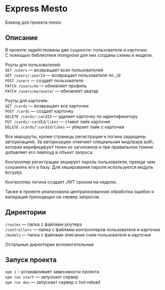 # Express Mesto
Бэкенд для проекта mesto
## Описание

В проекте задействованы две сущности: пользователи и карточки.  
С помощью библиотеки mongoose для них созданы схемы и модели.

Роуты для пользователей:  
`GET /users` — возвращает всех пользователей  
`GET /users/:userId` — возвращает пользователя по _id   
`POST /users` — создаёт пользователя  
`PATCH /users/me` — обновляет профиль   
`PATCH /users/me/avatar` — обновляет аватар

Роуты для карточек:   
`GET /cards` — возвращает все карточки  
`POST /cards` — создаёт карточку  
`DELETE /cards/:cardId` — удаляет карточку по идентификатору   
`PUT /cards/:cardId/likes` — ставит лайк карточке  
`DELETE /cards/:cardId/likes` — убирает лайк с карточки

Все маршруты, кроме страницы регистрации и логина защищены авторизацией. За авторизацию отвечает специальная мидлвэра auth, которая верифицирует токен из заголовков и при правильном токене добавляет его пейлоуд в объект запроса. 

Контроллер регистрации хеширует пароль пользователя, прежде чем сохранять его в базу. Для хеширования пароля используется модуль bcryptjs.

Контроллер логина создает JWT сроком на неделю. 

Также в проекте реализована централизованная обработка ошибок и валидация приходящих на сервер запросов. 

## Директории

`/routes` — папка с файлами роутера  
`/controllers` — папка с файлами контроллеров пользователя и карточки   
`/models` — папка с файлами описания схем пользователя и карточки

Остальные директории вспомогательные

## Запуск проекта

`npm i` – устанавливает зависимости проекта  
`npm run start` — запускает сервер  
`npm run dev` — запускает сервер с hot-reload
